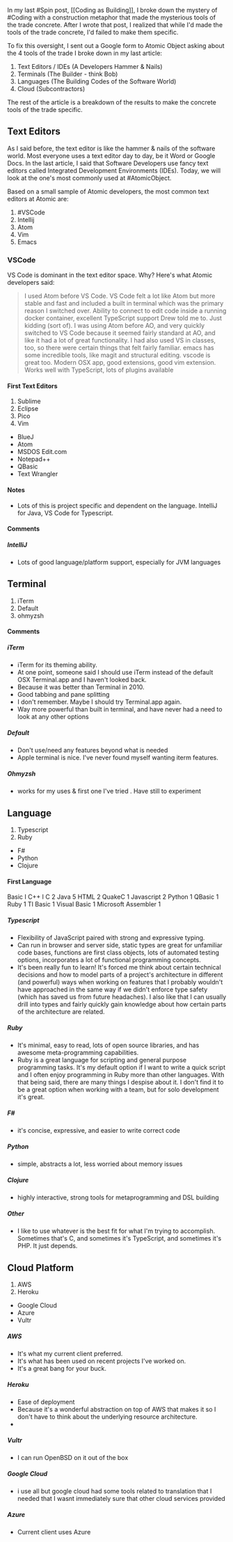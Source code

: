 In my last #Spin post, [[Coding as Building]], I broke down the mystery of #Coding with a construction metaphor that made the mysterious tools of the trade concrete. After I wrote that post, I realized that while I'd made the tools of the trade concrete, I'd failed to make them specific. 

To fix this oversight, I sent out a Google form to Atomic Object asking about the 4 tools of the trade I broke down in my last article: 
1. Text Editors / IDEs (A Developers Hammer & Nails)
2. Terminals (The Builder - think Bob)
3. Languages (The Building Codes of the Software World)
4. Cloud (Subcontractors)

The rest of the article is a breakdown of the results to make the concrete tools of the trade specific. 

## Text Editors 
As I said before, the text editor is like the hammer & nails of the software world. Most everyone uses a text editor day to day, be it Word or Google Docs. In the last article, I said that Software Developers use fancy text editors called Integrated Development Environments (IDEs). Today, we will look at the one's most commonly used at #AtomicObject. 

Based on a small sample of Atomic developers, the most common text editors at Atomic are: 

1. #VSCode
2. Intellij 
3. Atom
4. Vim
5. Emacs

### VSCode
VS Code is dominant in the text editor space. Why? Here's what Atomic developers said: 
> I used Atom before VS Code. VS Code felt a lot like Atom but more stable and fast and included a built in terminal which was the primary reason I switched over.
> Ability to connect to edit code inside a running docker container, excellent TypeScript support
> Drew told me to. Just kidding (sort of). I was using Atom before AO, and very quickly switched to VS Code because it seemed fairly standard at AO, and like it had a lot of great functionality. I had also used VS in classes, too, so there were certain things that felt fairly familiar.
> emacs has some incredible tools, like magit and structural editing. vscode is great too.
> Modern OSX app, good extensions, good vim extension.
> Works well with TypeScript, lots of plugins available

#### First Text Editors
1. Sublime
2. Eclipse
3. Pico
4. Vim

- BlueJ
- Atom
- MSDOS Edit.com
- Notepad++
- QBasic
- Text Wrangler

#### Notes
- Lots of this is project specific and dependent on the language. IntelliJ for Java, VS Code for Typescript. 

#### Comments


##### IntelliJ
- Lots of good language/platform support, especially for JVM languages

## Terminal
1. iTerm
2. Default
3. ohmyzsh

#### Comments

##### iTerm
- iTerm for its theming ability.
- At one point, someone said I should use iTerm instead of the default OSX Terminal.app and I haven't looked back.
- Because it was better than Terminal in 2010.
- Good tabbing and pane splitting
- I don't remember. Maybe I should try Terminal.app again.
- Way more powerful than built in terminal, and have never had a need to look at any other options
##### Default
- Don't use/need any features beyond what is needed
- Apple terminal is nice. I've never found myself wanting iterm features.

##### Ohmyzsh
- works for my uses & first one I've tried . Have still to experiment

## Language
1. Typescript
2. Ruby

- F#
- Python
- Clojure

#### First Language
Basic I
C++ I
C 2
Java 5
HTML 2
QuakeC 1
Javascript 2
Python 1
QBasic 1
Ruby 1
TI Basic 1
Visual Basic 1
Microsoft Assembler 1


##### Typescript
- Flexibility of JavaScript paired with strong and expressive typing.
- Can run in browser and server side, static types are great for unfamiliar code bases, functions are first class objects, lots of automated testing options, incorporates a lot of functional programming concepts.
- It's been really fun to learn! It's forced me think about certain technical decisions and how to model parts of a project's architecture in different (and powerful) ways when working on features that I probably wouldn't have approached in the same way if we didn't enforce type safety (which has saved us from future headaches). I also like that I can usually drill into types and fairly quickly gain knowledge about how certain parts of the architecture are related.

##### Ruby
- It's minimal, easy to read, lots of open source libraries, and has awesome meta-programming capabilities.
- Ruby is a great language for scripting and general purpose programming tasks. It's my default option if I want to write a quick script and I often enjoy programming in Ruby more than other languages. With that being said, there are many things I despise about it. I don't find it to be a great option when working with a team, but for solo development it's great.

##### F#
- it's concise, expressive, and easier to write correct code

##### Python
- simple, abstracts a lot, less worried about memory issues

##### Clojure
- highly interactive, strong tools for metaprogramming and DSL building

##### Other
- I like to use whatever is the best fit for what I'm trying to accomplish. Sometimes that's C, and sometimes it's TypeScript, and sometimes it's PHP. It just depends.


## Cloud Platform
1. AWS
2. Heroku

- Google Cloud
- Azure
- Vultr

##### AWS 
- It's what my current client preferred. 
- It's what has been used on recent projects I've worked on. 
- It's a great bang for your buck.

##### Heroku
- Ease of deployment
- Because it's a wonderful abstraction on top of AWS that makes it so I don't have to think about the underlying resource architecture.
- 

##### Vultr
- I can run OpenBSD on it out of the box

##### Google Cloud
- i use all but google cloud had some tools related to translation that I needed that I wasnt immediately sure that other cloud services provided

##### Azure
- Current client uses Azure